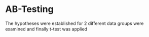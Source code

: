 # AB-Testing
 The hypotheses were established for 2 diﬀerent data groups were examined and finally t-test was applied
